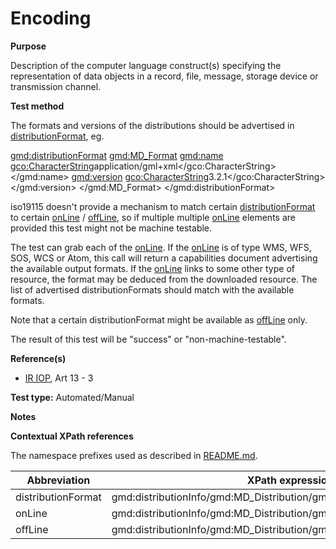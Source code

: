 
# Encoding

**Purpose**

Description of the computer language construct(s) specifying the representation of data objects in a record, file, message, storage device or transmission channel.

**Test method**

The formats and versions of the distributions should be advertised in [distributionFormat](#distributionFormat), eg.

<gmd:distributionFormat>
  <gmd:MD_Format>
    <gmd:name>
      <gco:CharacterString>application/gml+xml</gco:CharacterString>
    </gmd:name>
    <gmd:version>
      <gco:CharacterString>3.2.1</gco:CharacterString>
    </gmd:version>
  </gmd:MD_Format>
</gmd:distributionFormat>

iso19115 doesn't provide a mechanism to match certain [distributionFormat](#gmd:distributionFormat) to certain [onLine](#onLine) / [offLine](#offLine), so if multiple multiple [onLine](#onLine) elements are provided this test might not be machine testable.

The test can grab each of the [onLine](#onLine). If the [onLine](#onLine) is of type WMS, WFS, SOS, WCS or Atom, this call will return a capabilities document advertising the available output formats. If the [onLine](#onLine) links to some other type of resource, the format may be deduced from the downloaded resource. The list of advertised distributionFormats should match with the available formats.

Note that a certain distributionFormat might be available as [offLine](#offLine) only.

The result of this test will be "success" or "non-machine-testable".

**Reference(s)**	 

* [IR IOP](./README.md#ref_IR_IOP), Art 13 - 3

**Test type:** Automated/Manual

**Notes**

**Contextual XPath references**

The namespace prefixes used as described in [README.md](./README.md#namespaces).

Abbreviation                                   |  XPath expression (relative to gmd:MD_Metadata)
-----------------------------------------------| -------------------------------------------------------------------------
distributionFormat <a name="distributionFormat"></a>   | gmd:distributionInfo/gmd:MD_Distribution/gmd:distributionFormat
onLine <a name="onLine"></a>   | gmd:distributionInfo/gmd:MD_Distribution/gmd:transferOptions/gmd:MD_DigitalTransferOptions/gmd:onLine
offLine <a name="onLine"></a>   | gmd:distributionInfo/gmd:MD_Distribution/gmd:transferOptions/gmd:MD_DigitalTransferOptions/gmd:offLine
